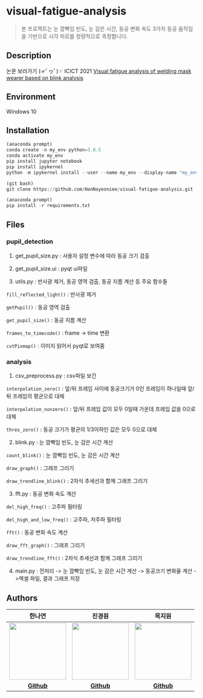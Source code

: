 # visual-fatigue-analysis
> 본 프로젝트는 눈 깜빡임 빈도, 눈 감은 시간, 동공 변화 속도 3가지 동공 움직임을 기반으로 시각 피로를 정량적으로 측정합니다.


## Description

논문 보러가기 (☞ﾟヮﾟ)☞  ICICT 2021 [Visual fatigue analysis of welding mask wearer based on blink analysis](https://drive.google.com/file/d/1VjO1nBAddad340xkDOA79pc2VNdl815T/view?usp=sharing)

## Environment
Windows 10

## Installation
```python
(anaconda prompt)
conda create -n my_env python=3.8.5
conda activate my_env
pip install jupyter notebook
pip install ipykernel
python -m ipykernel install --user --name my_env --display-name "my_env"

(git bash)
git clone https://github.com/HanNayeoniee/visual-fatigue-analysis.git

(anaconda prompt)
pip install -r requirements.txt
```


## Files

### pupil_detection
1. get_pupil_size.py : 사용자 설정 변수에 따라 동공 크기 검출

2. get_pupil_size.ui : pyqt ui파일

3. utils.py : 반사광 제거, 동공 영역 검출, 동공 지름 계산 등 주요 함수들

```fill_reflected_light()``` : 반사광 제거

```getPupil()``` : 동공 영역 검출

```get_pupil_size()``` : 동공 지름 계산

```frames_to_timecode()``` : frame -> time 변환

```cvtPixmap()``` : 이미지 읽어서 pyqt로 보여줌


### analysis
1. csv_preprocess.py : csv파일 보간

```interpolation_zero()``` : 앞/뒤 프레임 사이에 동공크기가 0인 프레임이 하나일때 앞/뒤 프레임의 평균으로 대체

```interpolation_nonzero()``` : 앞/뒤 프레임 값이 모두 0일때 가운데 프레임 값을 0으로 대체

```thres_zero()``` : 동공 크기가 평균의 1/3이하인 값은 모두 0으로 대체

2. blink.py : 눈 깜빡임 빈도, 눈 감은 시간 계산

```count_blink()``` : 눈 깜빡임 빈도, 눈 감은 시간 계산

```draw_graph()``` : 그래프 그리기

```draw_trendline_blink()``` : 2차식 추세선과 함께 그래프 그리기

3. fft.py : 동공 변화 속도 계산 

```del_high_freq()``` : 고주파 필터링

```del_high_and_low_freq()``` : 고주파, 저주파 필터링

```fft()``` : 동공 변화 속도 계산

```draw_fft_graph()``` : 그래프 그리기

```draw_trendline_fft()``` : 2차식 추세선과 함께 그래프 그리기

4. main.py :
전처리 -> 눈 깜빡임 빈도, 눈 감은 시간 계산 -> 동공크기 변화율 계산 ->엑셀 파일, 결과 그래프 저장



## Authors

|                 한나연               |                 진경원                |              목지원               |
| :------------------------------------------: | :-----------------------------------------: | :----------------------------------------: |
| <img src="https://user-images.githubusercontent.com/33839093/129561824-7f779bf8-8036-4ab6-812e-4c7aa12c3d79.png" width=150px> | <img src="https://user-images.githubusercontent.com/33839093/129561437-e778deff-86fd-4f7e-b938-38a1125578ea.png" width=150px> | <img src="https://user-images.githubusercontent.com/33839093/129562599-c27f52c9-31cc-4f25-916e-ce0dbee6f315.jpg" width=150px> |
|                   **[Github](https://github.com/HanNayeoniee)**                   |                   **[Github](https://github.com/KyungwonJIN)**                   |               **[Github](https://github.com/mjw2705)**               |


